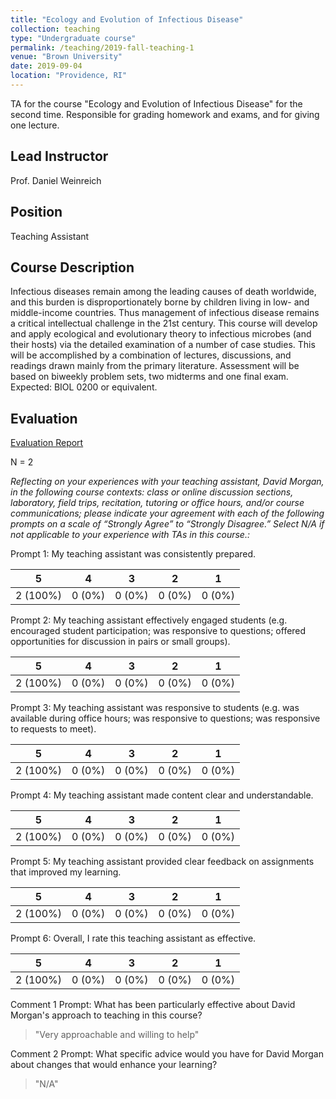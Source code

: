 ```yaml
---
title: "Ecology and Evolution of Infectious Disease"
collection: teaching
type: "Undergraduate course"
permalink: /teaching/2019-fall-teaching-1
venue: "Brown University"
date: 2019-09-04
location: "Providence, RI"
---
```


TA for the course "Ecology and Evolution of Infectious Disease" for the second time. Responsible for grading homework and exams, and for giving one lecture.

Lead Instructor
------
Prof. Daniel Weinreich

Position
------
Teaching Assistant

Course Description
------
Infectious diseases remain among the leading causes of death worldwide, and this burden is disproportionately borne by children living in low- and middle-income countries. Thus management of infectious disease remains a critical intellectual challenge in the 21st century. This course will develop and apply ecological and evolutionary theory to infectious microbes (and their hosts) via the detailed examination of a number of case studies. This will be accomplished by a combination of lectures, discussions, and readings drawn mainly from the primary literature. Assessment will be based on biweekly problem sets, two midterms and one final exam. Expected: BIOL 0200 or equivalent.

Evaluation
------
[Evaluation Report](http://davidmmorgan.github.io/files/Fall2019BIOL0380S01BIOL0380Fall19S01TheEcologyandEvolutionofInfectiousDisease_DavidMorgan.pdf)

N = 2

_Reflecting on your experiences with your teaching assistant, David Morgan, in the following course contexts: class or online discussion sections, laboratory, field trips, recitation, tutoring or office hours, and/or course communications; please indicate your agreement with each of the following prompts on a scale of “Strongly Agree” to “Strongly Disagree.” Select N/A if not applicable to your experience with TAs in this course.:_

Prompt 1: My teaching assistant was consistently prepared.

| 5 | 4 | 3 | 2 | 1 |
|---|---|---|---|---|
| 2 (100%) | 0 (0%) | 0 (0%) | 0 (0%) | 0 (0%) |

Prompt 2: My teaching assistant effectively engaged students (e.g. encouraged student participation; was responsive to questions; offered opportunities for discussion in pairs or small groups).

| 5 | 4 | 3 | 2 | 1 |
|---|---|---|---|---|
| 2 (100%) | 0 (0%) | 0 (0%) | 0 (0%) | 0 (0%) |

Prompt 3: My teaching assistant was responsive to students (e.g. was available during office hours; was responsive to questions; was responsive to requests to meet).

| 5 | 4 | 3 | 2 | 1 |
|---|---|---|---|---|
| 2 (100%) | 0 (0%) | 0 (0%) | 0 (0%) | 0 (0%) |

Prompt 4: My teaching assistant made content clear and understandable.

| 5 | 4 | 3 | 2 | 1 |
|---|---|---|---|---|
| 2 (100%) | 0 (0%) | 0 (0%) | 0 (0%) | 0 (0%) |

Prompt 5: My teaching assistant provided clear feedback on assignments that improved my learning.

| 5 | 4 | 3 | 2 | 1 |
|---|---|---|---|---|
| 2 (100%) | 0 (0%) | 0 (0%) | 0 (0%) | 0 (0%) |

Prompt 6: Overall, I rate this teaching assistant as effective.

| 5 | 4 | 3 | 2 | 1 |
|---|---|---|---|---|
| 2 (100%) | 0 (0%) | 0 (0%) | 0 (0%) | 0 (0%) |

Comment 1 Prompt: What has been particularly effective about David Morgan's approach to teaching in this course?

> "Very approachable and willing to help"

Comment 2 Prompt: What specific advice would you have for David Morgan about changes that would enhance your learning?

> "N/A"
